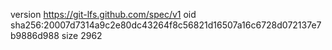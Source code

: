 version https://git-lfs.github.com/spec/v1
oid sha256:20007d7314a9c2e80dc43264f8c56821d16507a16c6728d072137e7b9886d988
size 2962
